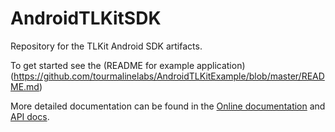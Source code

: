 # AndroidTLKitSDK
Repository for the TLKit Android SDK artifacts.

To get started see the (README for example application)(https://github.com/tourmalinelabs/AndroidTLKitExample/blob/master/README.md)

More detailed documentation can be found in the
[Online documentation](http://docs.api.tl/android/) and 
[API docs](http://docs.api.tl/android/api/).
